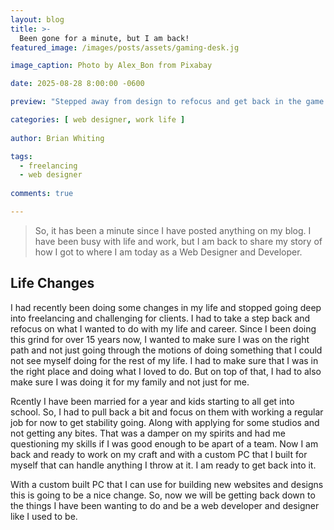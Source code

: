 ```yaml
---
layout: blog
title: >-
  Been gone for a minute, but I am back!
featured_image: /images/posts/assets/gaming-desk.jg

image_caption: Photo by Alex_Bon from Pixabay

date: 2025-08-28 8:00:00 -0600

preview: "Stepped away from design to refocus and get back in the game."

categories: [ web designer, work life ]
  
author: Brian Whiting

tags:
  - freelancing
  - web designer
  
comments: true

---
```


> So, it has been a minute since I have posted anything on my blog. I have been busy with life and work, but I am back to share my story of how I got to where I am today as a Web Designer and Developer.

## Life Changes

I had recently been doing some changes in my life and stopped going deep into freelancing and challenging for clients. I had to take a step back and refocus on what I wanted to do with my life and career. Since I been doing this grind for over 15 years now, I wanted to make sure I was on the right path and not just going through the motions of doing something that I could not see myself doing for the rest of my life. I had to make sure that I was in the right place and doing what I loved to do. But on top of that, I had to also make sure I was doing it for my family and not just for me.

Rcently I have been married for a year and kids starting to all get into school. So, I had to pull back a bit and focus on them with working a regular job for now to get stability going. Along with applying for some studios and not getting any bites. That was a damper on my spirits and had me questioning my skills if I was good enough to be apart of a team. Now I am back and ready to work on my craft and with a custom PC that I built for myself that can handle anything I throw at it. I am ready to get back into it.

With a custom built PC that I can use for building new websites and designs this is going to be a nice change. So, now we will be getting back down to the things I have been wanting to do and be a web developer and designer like I used to be.